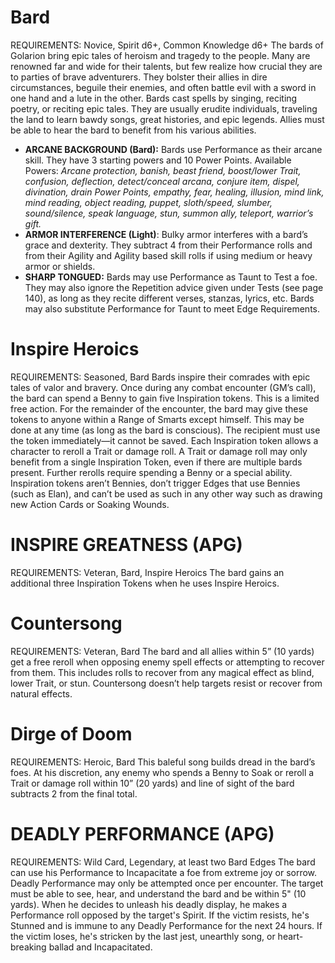 # Bard
REQUIREMENTS: Novice, Spirit d6+, Common Knowledge d6+
The bards of Golarion bring epic tales of heroism and tragedy to the people. Many are renowned far and wide for their talents, but few realize how crucial they are to parties of brave adventurers. They bolster their allies in dire circumstances, beguile their enemies, and often battle evil with a sword in one hand and a lute in the other.
Bards cast spells by singing, reciting poetry, or reciting epic tales. They are usually erudite individuals, traveling the land to learn bawdy songs, great histories, and epic legends.
Allies must be able to hear the bard to benefit from his various abilities.
 - **ARCANE BACKGROUND (Bard):** Bards use Performance as their arcane skill. They have 3 starting powers and 10 Power Points. Available Powers: *Arcane protection, banish, beast friend, boost/lower Trait, confusion, deflection, detect/conceal arcana, conjure item, dispel, divination, drain Power Points, empathy, fear, healing, illusion, mind link, mind reading, object reading, puppet, sloth/speed, slumber, sound/silence, speak language, stun, summon ally, teleport, warrior’s gift.*
 - **ARMOR INTERFERENCE (Light)**: Bulky armor interferes with a bard’s grace and dexterity. They subtract 4 from their Performance rolls and from their Agility and Agility based skill rolls if using medium or heavy armor or shields.
 - **SHARP TONGUED:** Bards may use Performance as Taunt to Test a foe. They may also ignore the Repetition advice given under Tests (see page 140), as long as they recite different verses, stanzas, lyrics, etc. Bards may also substitute Performance for Taunt to meet Edge Requirements.

# Inspire Heroics
REQUIREMENTS: Seasoned, Bard
Bards inspire their comrades with epic tales of valor and bravery. Once during any combat encounter (GM’s call), the bard can spend a Benny to gain five Inspiration tokens. This is a limited free action.
For the remainder of the encounter, the bard may give these tokens to anyone within a Range of Smarts except himself. This may be done at any time (as long as the bard is conscious). The recipient must use the token immediately—it cannot be saved.
Each Inspiration token allows a character to reroll a Trait or damage roll. A Trait or damage roll may only benefit from a single Inspiration Token, even if there are multiple bards present. Further rerolls require spending a Benny or a special ability.
Inspiration tokens aren’t Bennies, don’t trigger Edges that use Bennies (such as Elan), and can’t be used as such in any other way such as drawing new Action Cards or Soaking Wounds.

# INSPIRE GREATNESS (APG)
REQUIREMENTS: Veteran, Bard, Inspire Heroics
The bard gains an additional three Inspiration Tokens when he uses Inspire Heroics.

# Countersong
REQUIREMENTS: Veteran, Bard
The bard and all allies within 5” (10 yards) get a free reroll when opposing enemy spell effects or attempting to recover from them. This includes rolls to recover from any magical effect as blind, lower Trait, or stun. Countersong doesn’t help targets resist or recover from natural effects.

# Dirge of Doom
REQUIREMENTS: Heroic, Bard
This baleful song builds dread in the bard’s foes. At his discretion, any enemy who spends a Benny to Soak or reroll a Trait or damage roll within 10” (20 yards) and line of sight of the bard subtracts 2 from the final total.

# DEADLY PERFORMANCE (APG)
REQUIREMENTS: Wild Card, Legendary, at least two Bard Edges
The bard can use his Performance to Incapacitate a foe from extreme joy or sorrow. Deadly Performance may only be attempted once per encounter. The target must be able to see, hear, and understand the bard and be within 5" (10 yards).
When he decides to unleash his deadly display, he makes a Performance roll opposed by the target's Spirit. If the victim resists, he's Stunned and is immune to any Deadly Performance for the next 24 hours. If the victim loses, he's stricken by the last jest, unearthly song, or heart-breaking ballad and Incapacitated.